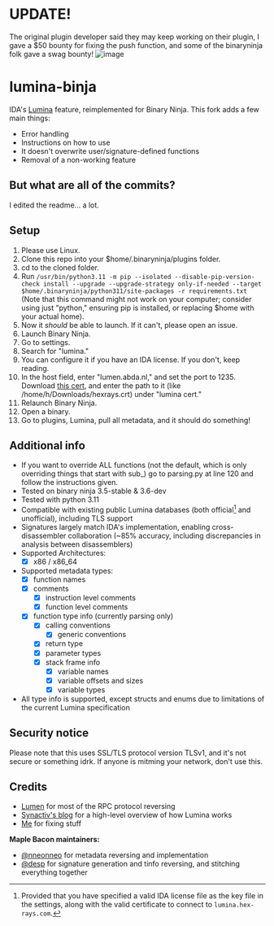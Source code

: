 # UPDATE!
The original plugin developer said they may keep working on their plugin, I gave a $50 bounty for fixing the push function, and some of the binaryninja folk gave a swag bounty!
![image](https://github.com/Boberttt/lumina-binja-improved/assets/104478197/ccb84265-43cc-409b-a466-607acc54fc65)


# lumina-binja
IDA's [Lumina](https://hex-rays.com/products/ida/lumina/) feature, reimplemented for Binary Ninja. This fork adds a few main things:
- Error handling
- Instructions on how to use
- It doesn't overwrite user/signature-defined functions
- Removal of a non-working feature

## But what are all of the commits?
I edited the readme... a lot.

## Setup
1. Please use Linux.
2. Clone this repo into your $home/.binaryninja/plugins folder.
3. cd to the cloned folder.
4. Run `/usr/bin/python3.11 -m pip --isolated --disable-pip-version-check install --upgrade --upgrade-strategy only-if-needed --target $home/.binaryninja/python311/site-packages -r requirements.txt` (Note that this command might not work on your computer; consider using just "python," ensuring pip is installed, or replacing $home with your actual home).
5. Now it *should* be able to launch. If it can't, please open an issue.
6. Launch Binary Ninja.
7. Go to settings.
8. Search for "lumina."
9. You can configure it if you have an IDA license. If you don't, keep reading.
10. In the host field, enter "lumen.abda.nl," and set the port to 1235. Download [this cert](https://abda.nl/lumen/hexrays.crt), and enter the path to it (like /home/h/Downloads/hexrays.crt) under "lumina cert."
11. Relaunch Binary Ninja.
12. Open a binary.
13. Go to plugins, Lumina, pull all metadata, and it should do something!

## Additional info
 - If you want to override ALL functions (not the default, which is only overriding things that start with sub_) go to parsing.py at line 120 and follow the instructions given.
 - Tested on binary ninja 3.5-stable & 3.6-dev
 - Tested with python 3.11
 - Compatible with existing public Lumina databases (both official[^1] and unofficial), including TLS support
 - Signatures largely match IDA's implementation, enabling cross-disassembler collaboration (~85% accuracy, including discrepancies in analysis between disassemblers)
 - Supported Architectures:
   - [x] x86 / x86_64
 - Supported metadata types:
   - [x] function names
   - [x] comments
     - [x] instruction level comments
     - [x] function level comments
   - [x] function type info (currently parsing only)
     - [x] calling conventions
       - [x] generic conventions
     - [x] return type
     - [x] parameter types
     - [x] stack frame info
       - [x] variable names
       - [x] variable offsets and sizes
       - [x] variable types
 - All type info is supported, except structs and enums due to limitations of the current Lumina specification

## Security notice
Please note that this uses SSL/TLS protocol version TLSv1, and it's not secure or something idrk. If anyone is mitming your network, don't use this.

## Credits
 - [Lumen](https://github.com/naim94a/lumen) for most of the RPC protocol reversing
 - [Synactiv's blog](https://www.synacktiv.com/en/publications/investigating-ida-lumina-feature.html) for a high-level overview of how Lumina works
 - [Me](https://twitter.com/0x62797465) for fixing stuff

**Maple Bacon maintainers:**
 - [@nneonneo](https://github.com/nneonneo) for metadata reversing and implementation
 - [@desp](https://github.com/despawningbone) for signature generation and tinfo reversing, and stitching everything together

[^1]: Provided that you have specified a valid IDA license file as the key file in the settings, along with the valid certificate to connect to `lumina.hex-rays.com`.

